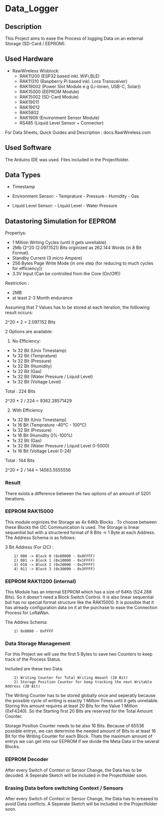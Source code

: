 # Data_Logger

## Description

This Project aims to ease the Process of logging Data on an external Storage (SD-Card / EEPROM).

## Used Hardware

- RawWireless Wisblock:
    - RAK11200 (ESP32 based inkl. WiFi,BLE)
    - RAK11310 (Raspberry Pi based inkl. Lora Transceiver)
    - RAK19002 (Power Slot Module e.g (Li-Ionen, USB-C, Solar))
    - RAK15000 (EEPROM Module)
    - RAK15002 (SD-Card Module)
    - RAK19011
    - RAK19012
    - RAK5802
    - RAK1906  (Environment Sensor Module)
    - RS485    (Liquid Level Sensor + Connector)

For Data Sheets, Quick Guides and Description : docs.RawWireless.com

## Used Software

The Arduino IDE was used.
Files included in the Projectfolder.

## Data Types

- Timestamp

- Environment Sensor:
        - Temprature
        - Pressure
        - Humidity
        - Gas

- Liquid Level Sensor:
        - Liquid Level
        - Water Pressure


## Datastoring Simulation for EEPROM

Propertys:
- 1 Million Writing Cycles (until it gets unreliable)
- 2Mb (2^20 (2.097.152)) Bits orginized as 262.144 Words (in 8 Bit Format).
- Standby Current (3 micro Ampere)
- 256 Bytes Page Write Mode (in one step (for reducing to much cycles for efficiency))
- 3.3V Input (Can be controlled from the Core (On/Off))

Restriction : 

- 2MB
- at least 2-3 Month endurance

Assuming that 7 Values has to be stored at each iteration, the folllowing result occurs:

2^20 * 2 = 2.097.152 Bits

2 Options are available:

1) No Efficiency:

- 1x 32 Bit (Unix Timestamp)
- 1x 32 Bit (Temprature)
- 1x 32 Bit (Pressure)
- 1x 32 Bit (Humidity)
- 1x 32 Bit (Gas)
- 1x 32 Bit (Water Pressure / Liquid Level)
- 1x 32 Bit (Voltage Level)

Total : 224 Bits

2^20 * 2 / 224 = 9362.28571429


2) With Efficiency

- 1x 32 Bit (Unix Timestamp)
- 1x 16 Bit (Temprature -40°C - 100°C)
- 1x 32 Bit (Pressure)
- 1x 16 Bit (Humidity 0%-100%)
- 1x 32 Bit (Gas)
- 1x 32 Bit (Water Pressure / Liquid Level 0-5000)
- 1x 16 Bit (Voltage Level 0-24)

Total : 144 Bits

2^20 * 2 / 144 = 14563.5555556


### Result

There exists a difference between the two options of an amount of 5201 Iterations.

### EEPROM RAK15000 

This module orginizes the Storage as 4x 64Kb Blocks .
To choose between these Blocks the I2C Communication is used.
The Storage is linear sequential but with a structered format of 8 Bits -> 1 Byte at each Address.
The Address Schema is as follows:

3 Bit Address (For I2C) : 

        1) 000 -> Block 0 (0x00000 - 0x0FFFF)
        2) 001 -> Block 1 (0x10000 - 0x1FFFF)
        3) 010 -> Block 2 (0x20000 - 0x2FFFF)
        4) 011 -> Block 3 (0x30000 - 0x3FFFF)

### EEPROM RAK11200 (internal)

This Module has an internal EEPROM which has a size of 64Kb (524.288 Bits).
So it doesn't need a Block Switch Control.
It is also linear sequential but has no special format structure like the RAK15000.
It is possible that it has already configuration data on it at the purchase to ease the Connection Process for LoRaWan.

The Addres Schema:
        
        1) 0x0000 - 0xFFFF 


### Data Storage Management

For this Project we will use the first 5 Bytes to save two Counters to keep track of the Process Status.

Included are these two Data: 

        1) Writing Counter for Total Writing Amount (20 Bit) 
        2) Storage Position Counter for keep tracking the next Writable Address (20 Bit)


The Writing Counter has to be stored globally once and seperatly because the possible cycle of writing is exactly 1 Million Times until it gets unreliable.
Storing this amount requires at least 20 Bits for the Value 1 Million (0xF4240).
So the Starting first 20 Bits are reserved for the Total Amount Counter.


Storage Position Counter needs to be also 16 Bits.
Because of 65536 possible entrys, we can determine the needed amount of Bits to at least 16 Bit for the Writing Counter for each Block. 
Thats the maximum amount of entrys we can get into our EEPROM if we divide the Meta Data in the several Blocks.


### EEPROM Decoder

After every Switch of Context or Sensor Change, the Data has to be decoded.
A Seperate Sketch will be included in the Projectfolder soon.



### Erasing Data before switching Context / Sensors

After every Switch of Context or Sensor Change, the Data has to ereased to avoid Data conflicts.
A Seperate Sketch will be included in the Projectfolder soon.

